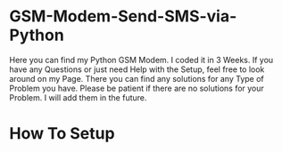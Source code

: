 # GSM-Modem-Send-SMS-via-Python
Here you can find my Python GSM Modem. I coded it in 3 Weeks. If you have any Questions or just need Help with the Setup, feel free to look around on my Page. There you can find any solutions for any Type of Problem you have. Please be patient if there are no solutions for your Problem. I will add them in the future. 


# How To Setup
